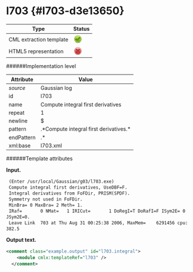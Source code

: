 # l703 {#l703-d3e13650}


| Type                                                                                                                                                | Status                                                                                                                                              |
|----|----|
| CML extraction template                                                                                                                             | ![](/imgs/Total.png)                                                                                                                                |
| HTML5 representation                                                                                                                                | ![](/imgs/None.png)                                                                                                                                 |

######Implementation level

| Attribute                                                                                                                                           | Value                                                                                                                                               |
|----|----|
| *source*                                                                                                                                            | Gaussian log                                                                                                                                        |
| id                                                                                                                                                  | l703                                                                                                                                                |
| name                                                                                                                                                | Compute integral first derivatives                                                                                                                  |
| repeat                                                                                                                                              | 1                                                                                                                                                   |
| newline                                                                                                                                             | \$                                                                                                                                                  |
| pattern                                                                                                                                             | .\*Compute integral first derivatives.\*                                                                                                            |
| endPattern                                                                                                                                          | .\*                                                                                                                                                 |
| xml:base                                                                                                                                            | l703.xml                                                                                                                                            |

######Template attributes

**Input.**

     (Enter /usr/local/Gaussian/g03/l703.exe)
     Compute integral first derivatives, UseDBF=F.
     Integral derivatives from FoFDir, PRISM(SPDF).
     Symmetry not used in FoFDir.
     MinBra= 0 MaxBra= 2 Meth= 1.
     IRaf=       0 NMat=   1 IRICut=       1 DoRegI=T DoRafI=F ISym2E= 0 JSym2E=0.
     Leave Link  703 at Thu Aug 31 00:25:38 2006, MaxMem=    6291456 cpu:     382.5
      

**Output text.**

```xml
<comment class="example.output" id="l703.integral">
    <module cmlx:templateRef="l703" />
  </comment>
```
